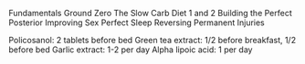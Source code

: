 Fundamentals
Ground Zero
The Slow Carb Diet 1 and 2
Building the Perfect Posterior
Improving Sex
Perfect Sleep
Reversing Permanent Injuries


Policosanol: 2 tablets before bed
Green tea extract: 1/2 before breakfast, 1/2 before bed
Garlic extract: 1-2 per day
Alpha lipoic acid: 1 per day

